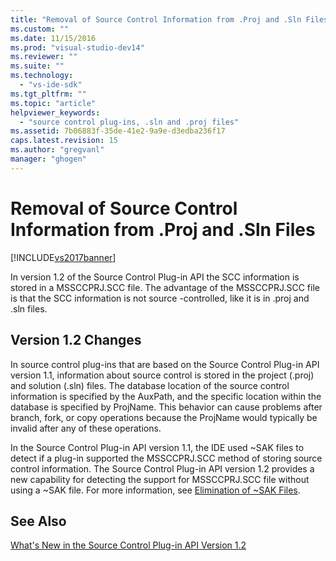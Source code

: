 ```yaml
---
title: "Removal of Source Control Information from .Proj and .Sln Files | Microsoft Docs"
ms.custom: ""
ms.date: 11/15/2016
ms.prod: "visual-studio-dev14"
ms.reviewer: ""
ms.suite: ""
ms.technology: 
  - "vs-ide-sdk"
ms.tgt_pltfrm: ""
ms.topic: "article"
helpviewer_keywords: 
  - "source control plug-ins, .sln and .proj files"
ms.assetid: 7b06883f-35de-41e2-9a9e-d3edba236f17
caps.latest.revision: 15
ms.author: "gregvanl"
manager: "ghogen"
---
```

# Removal of Source Control Information from .Proj and .Sln Files
[!INCLUDE[vs2017banner](../../includes/vs2017banner.md)]

In version 1.2 of the Source Control Plug-in API the SCC information is stored in a MSSCCPRJ.SCC file. The advantage of the MSSCCPRJ.SCC file is that the SCC information is not source -controlled, like it is in .proj and .sln files.  
  
## Version 1.2 Changes  
 In source control plug-ins that are based on the Source Control Plug-in API version 1.1, information about source control is stored in the project (.proj) and solution (.sln) files. The database location of the source control information is specified by the AuxPath, and the specific location within the database is specified by ProjName. This behavior can cause problems after branch, fork, or copy operations because the ProjName would typically be invalid after any of these operations.  
  
 In the Source Control Plug-in API version 1.1, the IDE used ~SAK files to detect if a plug-in supported the MSSCCPRJ.SCC method of storing source control information. The Source Control Plug-in API version 1.2 provides a new capability for detecting the support for MSSCCPRJ.SCC file without using a ~SAK file. For more information, see [Elimination of ~SAK Files](../../extensibility/internals/elimination-of-tilde-sak-files.md).  
  
## See Also  
 [What's New in the Source Control Plug-in API Version 1.2](../../extensibility/internals/what-s-new-in-the-source-control-plug-in-api-version-1-2.md)

